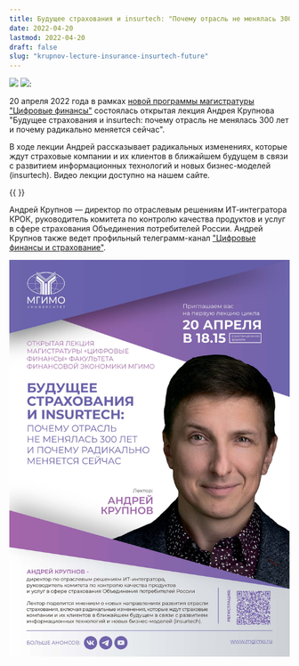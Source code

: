 ```yaml
---
title: Будущее страхования и insurtech: "Почему отрасль не менялась 300 лет и почему радикально меняется сейчас" (Андрей Крупнов)
date: 2022-04-20
lastmod: 2022-04-20
draft: false
slug: "krupnov-lecture-insurance-insurtech-future"
---
```


[digital]: /program/masters/digital-finance
[mag-badge]: https://img.shields.io/badge/-Магистратура-1EB3A1
[econ-badge-mag]: https://img.shields.io/badge/Экономика-Цифровые_финансы-1EB3A1

![][mag-badge] [![][econ-badge-mag]][digital]:

20 апреля 2022 года в рамках [новой программы магистратуры "Цифровые финансы"][digital] состоялась открытая лекция Андрея Крупнова "Будущее страхования и insurtech: почему отрасль не менялась 300 лет и почему радикально меняется сейчас". 

В ходе лекции Андрей рассказывает радикальных изменениях, которые ждут страховые компании и их клиентов в ближайшем будущем в связи с развитием информационных технологий и новых бизнес-моделей (insurtech). Видео лекции доступно на нашем сайте. 

{{ <youtube DiWocuszDRI> }}

Андрей Крупнов — директор по отраслевым решениям ИТ-интегратора КРОК, руководитель комитета по контролю качества продуктов и услуг в сфере страхования Объединения потребителей России. Андрей Крупнов также ведет профильный телеграмм-канал ["Цифровые финансы и страхование"](https://t.me/krupnov_a).

![Приглашение](image.jpg)
